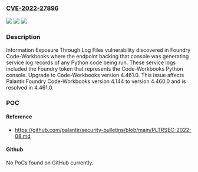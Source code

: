 ### [CVE-2022-27896](https://cve.mitre.org/cgi-bin/cvename.cgi?name=CVE-2022-27896)
![](https://img.shields.io/static/v1?label=Product&message=Foundry%20Code-Workbooks&color=blue)
![](https://img.shields.io/static/v1?label=Version&message=n%2Fa&color=blue)
![](https://img.shields.io/static/v1?label=Vulnerability&message=CWE-532%20Information%20Exposure%20Through%20Log%20Files&color=brighgreen)

### Description

Information Exposure Through Log Files vulnerability discovered in Foundry Code-Workbooks where the endpoint backing that console was generating service log records of any Python code being run. These service logs included the Foundry token that represents the Code-Workbooks Python console. Upgrade to Code-Workbooks version 4.461.0. This issue affects Palantir Foundry Code-Workbooks version 4.144 to version 4.460.0 and is resolved in 4.461.0.

### POC

#### Reference
- https://github.com/palantir/security-bulletins/blob/main/PLTRSEC-2022-08.md

#### Github
No PoCs found on GitHub currently.

